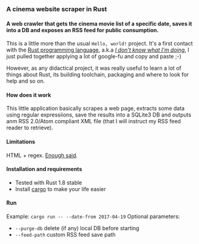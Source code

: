 ### A cinema website scraper in Rust
#### A web crawler that gets the cinema movie list of a specific date, saves it into a DB and exposes an RSS feed for public consumption.
This is a little more than the usual `Hello, world!` project. It's a first contact with the [Rust programming language](https://www.rust-lang.org), a.k.a [_I don't know what I'm doing_](http://knowyourmeme.com/memes/i-have-no-idea-what-i-m-doing), I just pulled together applying a lot of google-fu and copy and paste ;-)

However, as any didactical project, it was really useful to learn a lot of things about Rust, its building toolchain, packaging and where to look for help and so on.

#### How does it work
This little application basically scrapes a web page, extracts some data using regular expressiions, save the results into a SQLite3 DB and outputs anm RSS 2.0/Atom compliant XML file (that I will instruct my RSS feed reader to retrieve).

#### Limitations
HTML + regex. [Enough said](https://stackoverflow.com/a/1732454).

#### Installation and requirements
* Tested with Rust 1.8 stable
*  Install [cargo](https://crates.io) to make your life easier

#### Run
Example: `cargo run -- --date-from 2017-04-19`
Optional parameters:

 - `--purge-db` delete (if any) local DB before starting
 - `--feed-path` custom RSS feed save path
